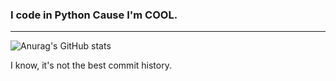 ### I code in Python Cause I'm COOL.
<hr>

![Anurag's GitHub stats](https://github-readme-stats.vercel.app/api?username=famewix&show_icons=true&theme=dracula)

I know, it's not the best commit history.
